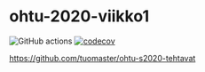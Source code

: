 # ohtu-2020-viikko1


![GitHub actions](https://github.com/tuomaster/ohtu-2020-viikko1/workflows/Java%20CI%20with%20Gradle/badge.svg)
[![codecov](https://codecov.io/gh/tuomaster/ohtu-2020-viikko1/branch/main/graph/badge.svg?token=O5T49DI0Z2)](https://codecov.io/gh/tuomaster/ohtu-2020-viikko1)

https://github.com/tuomaster/ohtu-s2020-tehtavat
